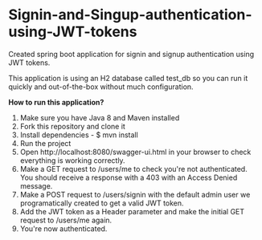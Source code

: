 # Signin-and-Singup-authentication-using-JWT-tokens
Created spring boot application for signin and signup authentication using JWT tokens.

This application is using an H2 database called test_db so you can run it quickly and out-of-the-box without much configuration.

**How to run this application?**
1. Make sure you have Java 8 and Maven installed
2. Fork this repository and clone it
3. Install dependencies - $ mvn install
4. Run the project
5. Open http://localhost:8080/swagger-ui.html in your browser to check everything is working correctly.
6. Make a GET request to /users/me to check you're not authenticated. You should receive a response with a 403 with an Access Denied message.
7. Make a POST request to /users/signin with the default admin user we programatically created to get a valid JWT token.
8. Add the JWT token as a Header parameter and make the initial GET request to /users/me again.
9. You're now authenticated.
